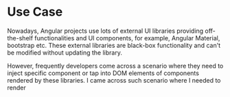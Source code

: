 # Use Case
 Nowadays, Angular projects use lots of external UI libraries providing off-the-shelf functionalities and UI components, for example, Angular Material, bootstrap etc. These external libraries are black-box functionality and can't be modified without updating the library.

 However, frequently developers come across a scenario where they need to inject specific component or tap into DOM elements of components rendered by these libraries.
 I came across such scenario where I needed to render